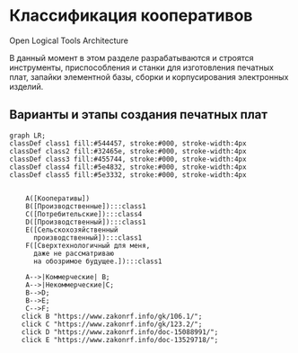 # Классификация кооперативов
Open Logical Tools Architecture  

В данный момент в этом разделе разрабатываются и строятся инструменты, приспособления и станки для изготовления печатных плат, запайки элементной базы, сборки и корпусирования электронных изделий.  

## Варианты и этапы создания печатных плат
```mermaid
graph LR;
classDef class1 fill:#544457, stroke:#000, stroke-width:4px
classDef class2 fill:#32465e, stroke:#000, stroke-width:4px
classDef class3 fill:#455744, stroke:#000, stroke-width:4px
classDef class4 fill:#5e4832, stroke:#000, stroke-width:4px
classDef class5 fill:#5e3332, stroke:#000, stroke-width:4px

   
    A([Кооперативы])
    B([Производственные]):::class1
    C([Потребительские]):::class4
    D([Производственный]):::class1
    E([Сельскохозяйственный
      производственный]):::class1
    F([Сверхтехнологичный для меня,
      даже не рассматриваю
      на обозримое будущее.]):::class1

    A-->|Коммерческие| B;
    A-->|Некоммерческие|C;
    B-->D;
    B-->E;
    C-->F;
   click B "https://www.zakonrf.info/gk/106.1/";
   click C "https://www.zakonrf.info/gk/123.2/";
   click D "https://www.zakonrf.info/doc-15088991/";
   click E "https://www.zakonrf.info/doc-13529718/";
```
